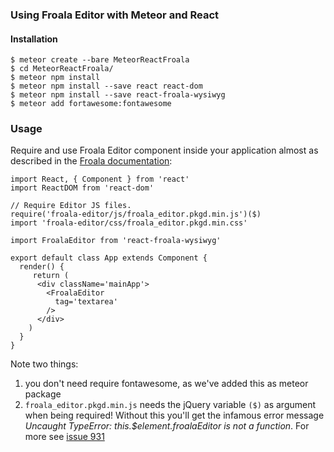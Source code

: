 
### Using Froala Editor with Meteor and React

#### Installation

    $ meteor create --bare MeteorReactFroala
    $ cd MeteorReactFroala/
    $ meteor npm install
    $ meteor npm install --save react react-dom
    $ meteor npm install --save react-froala-wysiwyg
    $ meteor add fortawesome:fontawesome

### Usage

Require and use Froala Editor component inside your application almost as described in the <a href="https://www.froala.com/wysiwyg-editor/docs/framework-plugins/react">Froala documentation</a>:

    import React, { Component } from 'react'
    import ReactDOM from 'react-dom'
    
    // Require Editor JS files.
    require('froala-editor/js/froala_editor.pkgd.min.js')($)
    import 'froala-editor/css/froala_editor.pkgd.min.css'
    
    import FroalaEditor from 'react-froala-wysiwyg'
    
    export default class App extends Component {
      render() {
         return (
          <div className='mainApp'>
            <FroalaEditor
              tag='textarea'
            />
          </div>
        )   
      }
    }

Note two things:

1. you don't need require fontawesome, as we've added this as meteor package
2. `froala_editor.pkgd.min.js` needs the jQuery variable `($)` as argument when being required! Without this you'll get the infamous error message _Uncaught TypeError: this.$element.froalaEditor is not a function_. For more see <a href="https://github.com/froala/wysiwyg-editor/issues/931">issue 931</a>
